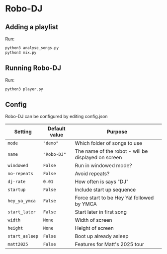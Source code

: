 # Robo-DJ

## Adding a playlist
Run:

```bash
python3 analyse_songs.py
python3 mix.py
```

## Running Robo-DJ
Run:

```bash
python3 player.py
```

## Config

Robo-DJ can be configured by editing config.json

| Setting        | Default value | Purpose |
| -------------- | ------------- | ------- |
| `mode`         | `"demo"`      | Which folder of songs to use |
| `name`         | `"Robo-DJ"`   | The name of the robot - will be displayed on screen |
| `windowed`     | `False`       | Run in windowed mode? |
| `no-repeats`   | `False`       | Avoid repeats? |
| `dj-rate`      | `0.01`        | How often is says "DJ" |
| `startup`      | `False`       | Include start up sequence |
| `hey_ya_ymca`  | `False`       | Force start to be Hey Ya! followed by YMCA |
| `start_later`  | `False`       | Start later in first song |
| `width`        | `None`        | Width of screen |
| `height`       | `None`        | Height of screen |
| `start_asleep` | `False`       | Boot up already asleep |
| `matt2025`     | `False`       | Features for Matt's 2025 tour |
